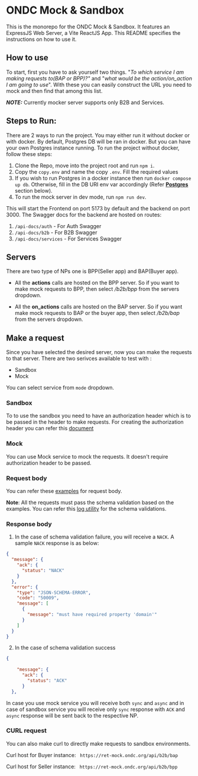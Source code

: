 # ONDC Mock & Sandbox
This is the monorepo for the ONDC Mock & Sandbox. It features an ExpressJS Web Server, a Vite ReactJS App. This README specifies the instructions on how to use it.
## How to use
To start, first you have to ask yourself two things. "_To which service I am making requests to(BAP or BPP)?"_ and "_what would be the action/on_action I am going to use_". With these you can easily construct the URL you need to mock and then find that among this list.

**_NOTE:_** Currently mocker server supports only B2B and Services.

## Steps to Run:
There are 2 ways to run the project. You may either run it without docker or with docker. By default, Postgres DB will be ran in docker. But you can have your own Postgres instance running. To run the project without docker, follow these steps:
1. Clone the Repo, move into the project root and run `npm i`.
2. Copy the `copy.env` and name the copy `.env`. Fill the required values
4. If you wish to run Postgres in a docker instance then run `docker compose up db`. Otherwise, fill in the DB URI env var accordingly (Refer **[Postgres](#postgres)** section below).
3. To run the mock server in dev mode, run `npm run dev`.

This will start the Frontend on port 5173 by default and the backend on port 3000. The Swagger docs for the backend are hosted on routes:
1. `/api-docs/auth` - For Auth Swagger
2. `/api-docs/b2b` - For B2B Swagger
3. `/api-docs/services` - For Services Swagger

## Servers
There are two type of NPs one is BPP(Seller app) and BAP(Buyer app). 

* All the **actions** calls are hosted on the BPP server. So if you want to make mock requests to BPP, then select _/b2b/bpp_ from the servers dropdown.

* All the **on_actions** calls are hosted on the BAP server. So if you want make mock requests to BAP or the buyer app, then select _/b2b/bap_ from the servers dropdown.

## Make a request
Since you have selected the desired server, now you can make the requests to that server. There are two serivces available to test with :
  * Sandbox
  * Mock

You can select service from `mode` dropdown.

### Sandbox
To to use the sandbox you need to have an authorization header which is to be passed in the header to make requests. For creating the authorization header you can refer this [document](https://docs.google.com/document/d/1brvcltG_DagZ3kGr1ZZQk4hG4tze3zvcxmGV4NMTzr8/edit?pli=1#heading=h.hdylqyv4bn12)

### Mock
You can use Mock service to mock the requests. It doesn't require authorization header to be passed. 

### Request body
You can refer these [examples](https://github.com/ONDC-Official/ONDC-RET-Specifications/tree/release-2.0.2/api/components/Examples/B2B_json) for request body.

__Note__: All the requests must pass the schema validation based on the examples. You can refer this [log utility](https://github.com/ONDC-Official/reference-implementations/tree/main/utilities/logistics-b2b/log-verification-utility) for the schema validations.

### Response body
1. In the case of schema validation failure, you will receive a `NACK`. A sample `NACK` response is as below:
```json
{
  "message": {
    "ack": {
      "status": "NACK"
    }
  },
  "error": {
    "type": "JSON-SCHEMA-ERROR",
    "code": "50009",
    "message": [
      {
        "message": "must have required property 'domain'"
      }
    ]
  }
}
```
2. In the case of schema validation success 
```json
{
  
    "message": {
      "ack": {
        "status": "ACK"
      }
  },
 ```
   
In case you use mock service you will receive both `sync` and `async` and in case of sandbox service you will receive only `sync` response with `ACK` and `async` response will be sent back to the respective NP.


### CURL request
You can also make curl to directly make requests to sandbox environments. 

Curl host for Buyer instance:
`` https://ret-mock.ondc.org/api/b2b/bap``

Curl host for Seller instance:
`` https://ret-mock.ondc.org/api/b2b/bpp``